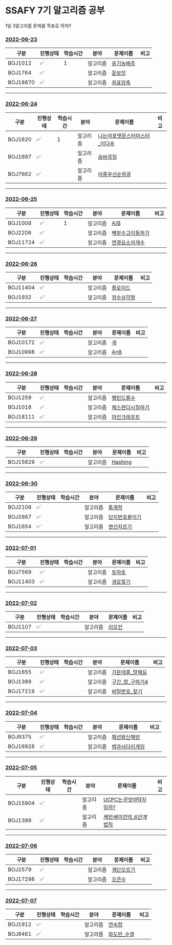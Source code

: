 # SSAFY 7기 알고리즘 공부

1일 3알고리즘 문제를 목표로 하자!!

### [2022-06-23](/2022-06/0623)

| 구분     | 진행상태           | 학습시간 | 분야     | 문제이름                                 | 비고 |
| -------- | ------------------ | -------- | -------- | ---------------------------------------- | ---- |
| BOJ1012  | :white_check_mark: | 1        | 알고리즘 | [유기농배추](/2022-06/0623/BOJ1012.java) |      |
| BOJ1764  | :white_check_mark: |          | 알고리즘 | [듣보잡](/2022-06/0623/BOJ1764.java)     |      |
| BOJ18870 | :white_check_mark: |          | 알고리즘 | [좌표압축](/2022-06/0623/BOJ18870.java)  |      |

---

### [2022-06-24](/2022-06/0624)

| 구분    | 진행상태           | 학습시간 | 분야     | 문제이름                                                     | 비고 |
| ------- | ------------------ | -------- | -------- | ------------------------------------------------------------ | ---- |
| BOJ1620 | :white_check_mark: | 1        | 알고리즘 | [나는야포멧몬스터마스터\_이다솜](/2022-06/0624/BOJ1620.java) |      |
| BOJ1697 | :white_check_mark: |          | 알고리즘 | [숨바꼭질](/2022-06/0624/BOJ1697.java)                       |      |
| BOJ7662 | :white_check_mark: |          | 알고리즘 | [이중우선순위큐](/2022-06/0624/BOJ18870.java)                |      |

---

### [2022-06-25](/2022-06/0625)

| 구분     | 진행상태           | 학습시간 | 분야     | 문제이름                                       | 비고 |
| -------- | ------------------ | -------- | -------- | ---------------------------------------------- | ---- |
| BOJ1008  | :white_check_mark: | 1        | 알고리즘 | [A/B](/2022-06/0625/BOJ1008.java)              |      |
| BOJ2206  | :white_check_mark: |          | 알고리즘 | [벽부수고이동하기](/2022-06/0625/BOJ2206.java) |      |
| BOJ11724 | :white_check_mark: |          | 알고리즘 | [연결요소의개수](/2022-06/0625/BOJ11724.java)  |      |

---

### [2022-06-26](/2022-06/0626)

| 구분     | 진행상태           | 학습시간 | 분야     | 문제이름                                 | 비고 |
| -------- | ------------------ | -------- | -------- | ---------------------------------------- | ---- |
| BOJ11404 | :white_check_mark: |          | 알고리즘 | [플로이드](/2022-06/0626/BOJ11404.java)  |      |
| BOJ1932  | :white_check_mark: |          | 알고리즘 | [정수삼각형](/2022-06/0626/BOJ1932.java) |      |

---

### [2022-06-27](/2022-06/0627)

| 구분     | 진행상태           | 학습시간 | 분야     | 문제이름                            | 비고 |
| -------- | ------------------ | -------- | -------- | ----------------------------------- | ---- |
| BOJ10172 | :white_check_mark: |          | 알고리즘 | [개](/2022-06/0627/BOJ10172.java)   |      |
| BOJ10998 | :white_check_mark: |          | 알고리즘 | [A\*B](/2022-06/0627/BOJ10998.java) |      |

---

### [2022-06-28](/2022-06/0628)

| 구분     | 진행상태           | 학습시간 | 분야     | 문제이름                                       | 비고 |
| -------- | ------------------ | -------- | -------- | ---------------------------------------------- | ---- |
| BOJ1259  | :white_check_mark: |          | 알고리즘 | [팰린드룸수](/2022-06/0628/BOJ1259.java)       |      |
| BOJ1018  | :white_check_mark: |          | 알고리즘 | [체스판다시칠하기](/2022-06/0628/BOJ1259.java) |      |
| BOJ18111 | :white_check_mark: |          | 알고리즘 | [마인크래프트](/2022-06/0628/BOJ18111.java)    |      |

---

### [2022-06-29](/2022-06/0629)

| 구분     | 진행상태           | 학습시간 | 분야     | 문제이름                               | 비고 |
| -------- | ------------------ | -------- | -------- | -------------------------------------- | ---- |
| BOJ15829 | :white_check_mark: |          | 알고리즘 | [Hashing](/2022-06/0629/BOJ15829.java) |      |

---

### [2022-06-30](/2022-06/0630)

| 구분    | 진행상태           | 학습시간 | 분야     | 문제이름                                     | 비고 |
| ------- | ------------------ | -------- | -------- | -------------------------------------------- | ---- |
| BOJ2108 | :white_check_mark: |          | 알고리즘 | [통계학](/2022-06/0630/BOJ2108.java)         |      |
| BOJ2667 | :white_check_mark: |          | 알고리즘 | [단지번호붙이기](/2022-06/0630/BOJ2667.java) |      |
| BOJ1654 | :white_check_mark: |          | 알고리즘 | [랜선자르기](/2022-06/0630/BOJ1654.java)     |      |

---

### [2022-07-01](/2022-07/0701)

| 구분     | 진행상태           | 학습시간 | 분야     | 문제이름                                | 비고 |
| -------- | ------------------ | -------- | -------- | --------------------------------------- | ---- |
| BOJ7569  | :white_check_mark: |          | 알고리즘 | [토마토](/2022-07/0701/BOJ7569.java)    |      |
| BOJ11403 | :white_check_mark: |          | 알고리즘 | [경로찾기](/2022-07/0701/BOJ11403.java) |      |

---

### [2022-07-02](/2022-07/0702)

| 구분    | 진행상태           | 학습시간 | 분야     | 문제이름                             | 비고 |
| ------- | ------------------ | -------- | -------- | ------------------------------------ | ---- |
| BOJ1107 | :white_check_mark: |          | 알고리즘 | [리모컨](/2022-07/0702/BOJ1107.java) |      |

---

### [2022-07-03](/2022-07/0703)

| 구분     | 진행상태           | 학습시간 | 분야     | 문제이름                                         | 비고 |
| -------- | ------------------ | -------- | -------- | ------------------------------------------------ | ---- |
| BOJ1655  | :white_check_mark: |          | 알고리즘 | [가운데를\_말해요](/2022-07/0703/BOJ1655.java)   |      |
| BOJ1389  | :white_check_mark: |          | 알고리즘 | [구간\_합\_구하기4](/2022-07/0703/BOJ11659.java) |      |
| BOJ17219 | :white_check_mark: |          | 알고리즘 | [비밀번호\_찾기](/2022-07/0703/BOJ17219.java)    |      |

---

### [2022-07-04](/2022-07/0704)

| 구분     | 진행상태           | 학습시간 | 분야     | 문제이름                                      | 비고 |
| -------- | ------------------ | -------- | -------- | --------------------------------------------- | ---- |
| BOJ9375  | :white_check_mark: |          | 알고리즘 | [패션왕신해빈](/2022-07/0704/BOJ9375.java)    |      |
| BOJ16928 | :white_check_mark: |          | 알고리즘 | [뱀과사다리게임](/2022-07/0704/BOJ16928.java) |      |

---

### [2022-07-05](/2022-07/0705)

| 구분     | 진행상태           | 학습시간 | 분야     | 문제이름                                                | 비고 |
| -------- | ------------------ | -------- | -------- | ------------------------------------------------------- | ---- |
| BOJ15904 | :white_check_mark: |          | 알고리즘 | [UCPC는*무엇의*약자일까?](/2022-07/0705/BOJ15904.java)  |      |
| BOJ1389  | :white_check_mark: |          | 알고리즘 | [케빈*베이컨의\_6단계*법칙](/2022-07/0705/BOJ1389.java) |      |

---

### [2022-07-06](/2022-07/0706)

| 구분     | 진행상태           | 학습시간 | 분야     | 문제이름                                 | 비고 |
| -------- | ------------------ | -------- | -------- | ---------------------------------------- | ---- |
| BOJ2579  | :white_check_mark: |          | 알고리즘 | [계단오르기](/2022-07/0706/BOJ2579.java) |      |
| BOJ17298 | :white_check_mark: |          | 알고리즘 | [오큰수](/2022-07/0706/BOJ17298.java)    |      |

---

### [2022-07-07](/2022-07/0707)

| 구분    | 진행상태           | 학습시간 | 분야     | 문제이름                                   | 비고 |
| ------- | ------------------ | -------- | -------- | ------------------------------------------ | ---- |
| BOJ1912 | :white_check_mark: |          | 알고리즘 | [연속합](/2022-07/0706/BOJ1912.java)       |      |
| BOJ9461 | :white_check_mark: |          | 알고리즘 | [파도반\_수열](/2022-07/0706/BOJ9461.java) |      |
